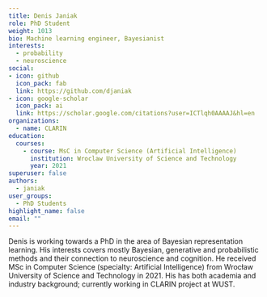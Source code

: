 ```yaml
---
title: Denis Janiak
role: PhD Student
weight: 1013
bio: Machine learning engineer, Bayesianist
interests:
  - probability
  - neuroscience
social:
- icon: github
  icon_pack: fab
  link: https://github.com/djaniak
- icon: google-scholar
  icon_pack: ai
  link: https://scholar.google.com/citations?user=ICTlqh0AAAAJ&hl=en
organizations:
  - name: CLARIN
education:
  courses:
    - course: MsC in Computer Science (Artificial Intelligence)
      institution: Wroclaw University of Science and Technology
      year: 2021
superuser: false
authors:
  - janiak
user_groups:
  - PhD Students
highlight_name: false
email: ""
---
```

Denis is working towards a PhD in the area of Bayesian representation learning. His interests covers mostly Bayesian, generative and probabilistic methods and their connection to neuroscience and cognition. He received MSc in Computer Science (specialty: Artificial Intelligence) from Wrocław University of Science and Technology in 2021. His has both academia and industry background; currently working in CLARIN project at WUST.
